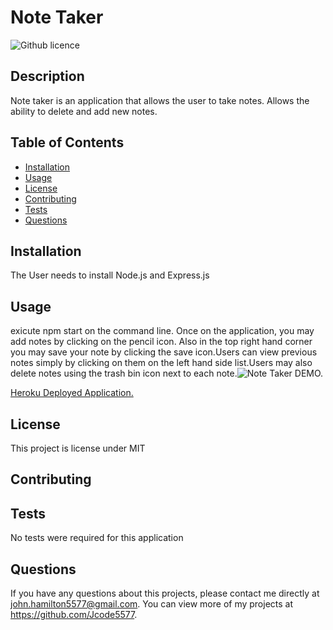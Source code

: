 # Note Taker
  ![Github licence](http://img.shields.io/badge/license-MIT-blue.svg)
  
  ## Description 
  Note taker is an application that allows the user to take notes. Allows the ability to delete and add new notes.
  ## Table of Contents
  * [Installation](#installation)
  * [Usage](#usage)
  * [License](#license)
  * [Contributing](#contributing)
  * [Tests](#tests)
  * [Questions](#questions)
  
  ## Installation 
  The User needs to install Node.js and Express.js
  ## Usage 
  exicute npm start on the command line. Once on the application, you may add notes by clicking on  the pencil icon. Also in the top right hand corner you may save your note by clicking the save icon.Users can view  previous notes simply by clicking on them  on the left hand side list.Users may also delete notes using the trash bin icon next to each note.![Note Taker DEMO.](https://drive.google.com/file/d/1UjWbpaU9o-yLpIigvS_lR6MDV6FP9IRu/view)


  [Heroku Deployed Application.](https://note-taker5577.herokuapp.com/)
  ## License 
  This project is license under MIT
  ## Contributing 
  
  ## Tests
  No tests were required for this application
  ## Questions
  If you have any questions about this projects, please contact me directly at john.hamilton5577@gmail.com. You can view more of my projects at https://github.com/Jcode5577.
